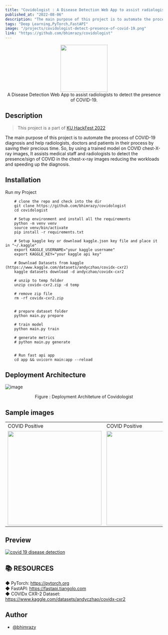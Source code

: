 ```yaml
---
title: "Covidologist : A Disease Detection Web App to assist radiologists to detect the presence of COVID-19."
published_at: "2022-08-06"
description: "The main purpose of this project is to automate the process of COVID-19 diagnosis and help radiologists, doctors and patients in their process by saving their precious time. So, by using a trained model on COVID chest-X-ray images, It assists medical staff and radiologists to detect the presence/sign of COVID in the chest-x-ray images reducing the workloads and speeding up the diagnosis."
tags: "Deep Learning,PyTorch,FastAPI"
image: "/projects/covidologist-detect-presence-of-covid-19.png"
link: "https://github.com/bhimrazy/covidologist"
---
```


<p align="center">
  <img src="https://user-images.githubusercontent.com/46085301/183135654-42cb6a4b-bf27-4e10-b2de-e6be196b2b96.png" height="150"/>
  <br/>
A Disease Detection Web App to assist radiologists to detect the presence of COVID-19.
</P>

## Description

> This project is a part of [KU HackFest 2022](https://www.kuhackfest.com)

The main purpose of this project is to automate the process of COVID-19 diagnosis
and help radiologists, doctors and patients in their process by saving their precious time.
So, by using a trained model on COVID chest-X-ray images, It assists medical staff and radiologists
to detect the presence/sign of COVID in the chest-x-ray images reducing the workloads and speeding up the
diagnosis.

## Installation

Run my Project

```shell
    # clone the repo and check into the dir
    git clone https://github.com/bhimrazy/covidologist
    cd covidologist

    # Setup environment and install all the requirements
    python -m venv venv
    source venv/bin/activate
    pip install -r requirements.txt

    # Setup kaggle key or download kaggle.json key file and place it in "~/.kaggle"
    export KAGGLE_USERNAME="your kaggle username"
    export KAGGLE_KEY="your kaggle api key"

    # Download Datasets from kaggle (https://www.kaggle.com/datasets/andyczhao/covidx-cxr2)
    kaggle datasets download -d andyczhao/covidx-cxr2

    # unzip to temp folder
    unzip covidx-cxr2.zip -d temp

    # remove zip file
    rm -rf covidx-cxr2.zip


    # prepare dataset folder
    python main.py prepare

    # train model
    python main.py train

    # generate metrics
    # python main.py generate


    # Run fast api app
    cd app && uvicorn main:app --reload
```

## Deployment Architecture

![image](https://user-images.githubusercontent.com/46085301/183252817-43d5a542-4f0f-4f11-ba62-d6b26cd0a816.png)

<p align="center">
Figure : Deployment Architeture of Covidologist
</P>

## Sample images

<table>
  <tr>
    <td>COVID Positive</td>
     <td>COVID Positive</td>
     <td>COVID Negative</td>
  </tr>
  <tr>
    <td><img src="https://user-images.githubusercontent.com/46085301/183252884-12c123bb-4611-4fd4-9a98-6d69389c5650.jpg" width=300 height=300></td>
    <td><img src="https://user-images.githubusercontent.com/46085301/183252895-b60d4106-2f55-46cd-93fd-673bae34b9f6.jpg" width=300 height=300></td>
    <td><img src="https://user-images.githubusercontent.com/46085301/183252943-c429de0f-bf21-4551-bbd8-ea7afbb1c76c.png" width=300 height=300></td>
  </tr>
 </table>

## Preview

[![covid 19 disease detection](https://user-images.githubusercontent.com/46085301/183138564-bdaaa457-5f31-47e5-889d-f7331a8ffebb.png)](https://covidologist.herokuapp.com/)

## 📚 RESOURCES

◆ PyTorch: <https://pytorch.org> <br/>
◆ FastAPI: <https://fastapi.tiangolo.com> <br/>
◆ COVIDx CXR-2 Dataset: <https://www.kaggle.com/datasets/andyczhao/covidx-cxr2>

## Author

- [@bhimrazy](https://www.github.com/bhimrazy)
